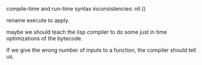 compile-time and run-time syntax inconsistencies:
nil ()

rename execute to apply.

maybe we should teach the lisp compiler to do some just in time optimizations of the bytecode.

If we give the wrong number of inputs to a function, the compiler should tell us.
